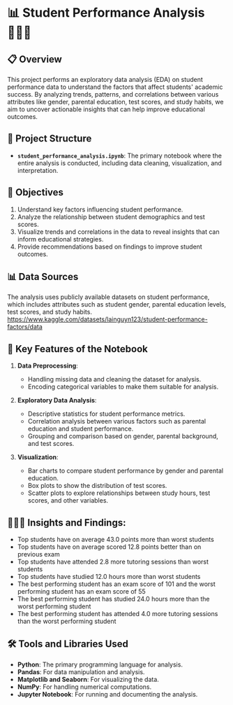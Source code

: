 # 📊 Student Performance Analysis 👩🏼‍🎓

## 📋 Overview

This project performs an exploratory data analysis (EDA) on student performance data to understand the factors that affect students' academic success. By analyzing trends, patterns, and correlations between various attributes like gender, parental education, test scores, and study habits, we aim to uncover actionable insights that can help improve educational outcomes.

## 📂 Project Structure

- **`student_performance_analysis.ipynb`**: The primary notebook where the entire analysis is conducted, including data cleaning, visualization, and interpretation.

## 🎯 Objectives

1. Understand key factors influencing student performance.
2. Analyze the relationship between student demographics and test scores.
3. Visualize trends and correlations in the data to reveal insights that can inform educational strategies.
4. Provide recommendations based on findings to improve student outcomes.

## 📊 Data Sources

The analysis uses publicly available datasets on student performance, which includes attributes such as student gender, parental education levels, test scores, and study habits.
https://www.kaggle.com/datasets/lainguyn123/student-performance-factors/data

## 🔑 Key Features of the Notebook

1. **Data Preprocessing**: 
   - Handling missing data and cleaning the dataset for analysis.
   - Encoding categorical variables to make them suitable for analysis.
  
2. **Exploratory Data Analysis**: 
   - Descriptive statistics for student performance metrics.
   - Correlation analysis between various factors such as parental education and student performance.
   - Grouping and comparison based on gender, parental background, and test scores.
  
3. **Visualization**: 
   - Bar charts to compare student performance by gender and parental education.
   - Box plots to show the distribution of test scores.
   - Scatter plots to explore relationships between study hours, test scores, and other variables.
  
## 👩🏼‍💻 Insights and Findings:   
   - Top students have on average 43.0 points more than worst students
   - Top students have on average scored 12.8 points better than on previous exam
   - Top students have attended 2.8 more tutoring sessions than worst students
   - Top students have studied 12.0 hours more than worst students
   - The best performing student has an exam score of 101 and the worst performing student has an exam score of 55
   - The best performing student has studied 24.0 hours more than the worst performing student
   - The best performing student has attended 4.0 more tutoring sessions than the worst performing student

## 🛠 Tools and Libraries Used

- **Python**: The primary programming language for analysis.
- **Pandas**: For data manipulation and analysis.
- **Matplotlib and Seaborn**: For visualizing the data.
- **NumPy**: For handling numerical computations.
- **Jupyter Notebook**: For running and documenting the analysis.
